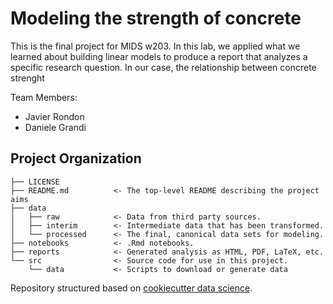 # Modeling the strength of concrete


This is the final project for MIDS w203. In this lab, we applied what we learned about building linear models 
to produce a report that analyzes a specific research question. In our case, the relationship between concrete strenght

Team Members:
* Javier Rondon
* Daniele Grandi

## Project Organization

    ├── LICENSE
    ├── README.md          <- The top-level README describing the project aims
    ├── data
    │   ├── raw            <- Data from third party sources.
    │   ├── interim        <- Intermediate data that has been transformed.
    │   └── processed      <- The final, canonical data sets for modeling.
    ├── notebooks          <- .Rmd notebooks. 
    ├── reports            <- Generated analysis as HTML, PDF, LaTeX, etc.
    └── src                <- Source code for use in this project.
        └── data           <- Scripts to download or generate data


Repository structured based on [cookiecutter data science](https://drivendata.github.io/cookiecutter-data-science).
